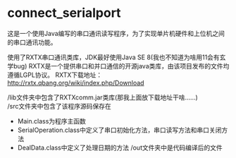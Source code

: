 # connect_serialport

这是一个使用Java编写的串口通讯读写程序，为了实现单片机硬件和上位机之间的串口通讯功能。 

使用了RXTX串口通讯类库，JDK最好使用Java SE 8(我也不知道为啥用11会有玄学bug) 
RXTX是一个提供串口和并口通信的开源java类库，由该项目发布的文件均遵循LGPL协议。 
RXTX下载地址：http://rxtx.qbang.org/wiki/index.php/Download  

/lib文件夹中包含了RXTXcomm.jar类库(那我上面放下载地址干啥……)  
/src文件夹中包含了该程序源码保存在  
+ Main.class为程序主函数  
+ SerialOperation.class中定义了串口初始化方法，串口读写方法和串口关闭方法  
+ DealData.class中定义了处理日期的方法 
/out文件夹中是代码编译后的文件
